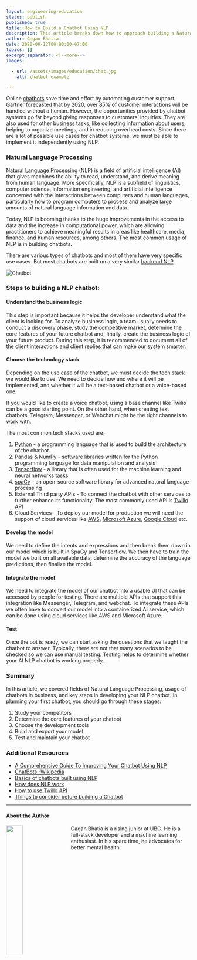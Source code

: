 ```yaml
---
layout: engineering-education
status: publish
published: true
title: How to Build a Chatbot Using NLP
description: This article breaks down how to approach building a Natural Language Processing (NLP) chatbot across a diverse set of use cases, including healthcare, media, finance, and human resources, among others.
author: Gagan Bhatia
date: 2020-06-12T00:00:00-07:00
topics: []
excerpt_separator: <!--more-->
images:

  - url: /assets/images/education/chat.jpg
    alt: chatbot example

---
```

Online [chatbots](https://en.wikipedia.org/wiki/Chatbot) save time and effort by automating customer support. Gartner forecasted that by 2020, over 85% of customer interactions will be handled without a human. However, the opportunities provided by chatbot systems go far beyond giving responses to customers’ inquiries. They are also used for other business tasks, like collecting information about users, helping to organize meetings, and in reducing overhead costs. Since there are a lot of possible use cases for chatbot systems, we must be able to implement it independently using NLP.

<!--more-->

### Natural Language Processing
[Natural Language Processing (NLP)](https://en.wikipedia.org/wiki/Natural_language_processing) is a field of artificial intelligence (AI) that gives machines the ability to read, understand, and derive meaning from human language. More specifically, NLP is a subfield of linguistics, computer science, information engineering, and artificial intelligence concerned with the interactions between computers and human languages, particularly how to program computers to process and analyze large amounts of natural language information and data.

Today, NLP is booming thanks to the huge improvements in the access to data and the increase in computational power, which are allowing practitioners to achieve meaningful results in areas like healthcare, media, finance, and human resources, among others. The most common usage of NLP is in building chatbots.

There are various types of chatbots and most of them have very specific use cases. But most chatbots are built on a very similar [backend NLP](https://towardsdatascience.com/how-to-build-a-chatbot-a-lesson-in-nlp-d0df588afa4b).

![Chatbot](/assets/images/education/chatbot-image.png)<br>
### Steps to building a NLP chatbot:

#### Understand the business logic
This step is important because it helps the developer understand what the client is looking for. To analyze business logic, a team usually needs to conduct a discovery phase, study the competitive market, determine the core features of your future chatbot and, finally, create the business logic of your future product. During this step, it is recommended to document all of the client interactions and client replies that can make our system smarter.

#### Choose the technology stack
Depending on the use case of the chatbot, we must decide the tech stack we would like to use. We need to decide how and where it will be implemented, and whether it will be a text-based chatbot or a voice-based one.

If you would like to create a voice chatbot, using a base channel like Twilio can be a good starting point. On the other hand, when creating text chatbots, Telegram, Messenger, or Webchat might be the right channels to work with.

The most common tech stacks used are:
1) [Python](https://www.python.org/) - a programming language that is used to build the architecture of the chatbot
2) [Pandas & NumPy](https://www.hackerearth.com/practice/machine-learning/data-manipulation-visualisation-r-python/tutorial-data-manipulation-numpy-pandas-python/tutorial/) - software libraries written for the Python programming language for data manipulation and analysis
3) [Tensorflow](https://www.tensorflow.org/tutorials) - a library that is often used for the machine learning and neural networks tasks
4) [spaCy](https://spacy.io/) - an open-source software library for advanced natural language processing
5) External Third party APIs - To connect the chatbot with other services to further enhance its functionality. The most commonly used API is [Twillo API](https://www.twilio.com/docs/autopilot/guides/how-to-build-a-chatbot)
6) Cloud Services - To deploy our model for production we will need the support of cloud services like [AWS](https://aws.amazon.com/console/), [Microsoft Azure](https://azure.microsoft.com/en-in/), [Google Cloud](https://azure.microsoft.com/en-in/) etc.


#### Develop the model
We need to define the intents and expressions and then break them down in our model which is built in SpaCy and Tensorflow. We then have to train the model we built on all available data, determine the accuracy of the language predictions, then finalize the model.


#### Integrate the model
We need to integrate the model of our chatbot into a usable UI that can be accessed by people for testing. There are multiple APIs that support this integration like Messenger, Telegram, and webchat. To integrate these APIs we often have to convert our model into a containerized AI service, which can be done using cloud services like AWS and Microsoft Azure.

#### Test
Once the bot is ready, we can start asking the questions that we taught the chatbot to answer. Typically, there are not that many scenarios to be checked so we can use manual testing. Testing helps to determine whether your AI NLP chatbot is working properly.

### Summary
In this article, we covered fields of Natural Language Processing, usage of chatbots in business, and key steps in developing your NLP chatbot.
In planning your first chatbot, you should go through these stages:
1) Study your competitors
2) Determine the core features of your chatbot
3) Choose the development tools
4) Build and export your model
5) Test and maintain your chatbot

### Additional Resources
- [A Comprehensive Guide To Improving Your Chatbot Using NLP](https://www.enterprisebotmanager.com/improving-your-chatbot-using-nlp/)
- [ChatBots -Wikipedia](https://en.wikipedia.org/wiki/Chatbot)
- [Basics of chatbots built using NLP](https://towardsdatascience.com/how-to-build-a-chatbot-a-lesson-in-nlp-d0df588afa4b)
- [How does NLP work](https://en.wikipedia.org/wiki/Natural_language_processing)
- [How to use Twillo API](https://www.twilio.com/docs/autopilot/guides/how-to-build-a-chatbot)
- [Things to consider before building a Chatbot](https://chatbotsmagazine.com/to-build-a-successful-chatbot-ask-these-5-questions-b7fe3776c74c)

---

#### About the Author
<img style="float: left; padding-right: 5%; margin-bottom: 10px; width:30%;" src="/assets/images/education/authors/gagan-bhatia.jpg">Gagan Bhatia is a rising junior at UBC. He is a full-stack developer and a machine learning enthusiast. In his spare time, he advocates for better mental health.
